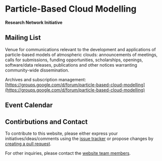<script src="https://cdnjs.cloudflare.com/ajax/libs/superagent/3.8.3/superagent.min.js" integrity="sha256-tjzBJ0J0qR7dusCFJqxqUyav026cK00fn+Phyaviv0k=" crossorigin="anonymous"></script>
<script src="https://cdnjs.cloudflare.com/ajax/libs/fullcalendar/4.0.0-alpha.2/fullcalendar.min.js" integrity="sha256-SX265qsvJdnDUYPKZkL3pCQVclJSZikwT9c1Q6pPkLE=" crossorigin="anonymous"></script>
<link rel="stylesheet" href="https://cdnjs.cloudflare.com/ajax/libs/fullcalendar/4.0.0-alpha.2/fullcalendar.min.css" integrity="sha256-9JXIIG3fFudD4tyIRgOa6MMpId0LJxuIsgrpG1W5NwM=" crossorigin="anonymous" />
<script>
document.addEventListener('DOMContentLoaded', function() {
  var calendarEl = document.getElementById('calendar');
  var calendar = new FullCalendar.Calendar(calendarEl, {
    events: { url: '/calendar-data' }
  });
  calendar.render();
});
</script>

# Particle-Based Cloud Modelling

**Research Network Initiative**

## Mailing List

Venue for communications relevant to the development and applications of particle-based models of atmospheric clouds: announcements of meetings, calls for submissions, funding opportunities, scholarships, openings, software/data releases, publications and other notices warranting community-wide dissemination.

Archives and subscription management:    
[https://groups.google.com/d/forum/particle-based-cloud-modelling](https://groups.google.com/d/forum/particle-based-cloud-modelling)

## Event Calendar

<div id="calendar"></div>

## Contirbutions and Contact

To contribute to this website, please either express your initiatives/ideas/comments using the [issue tracker](https://github.com/particle-based-cloud-modelling/particle-based-cloud-modelling.github.io/issues) or propose changes by [creating a pull request](https://github.com/particle-based-cloud-modelling/particle-based-cloud-modelling.github.io/pulls). 

For other inquiries, please contact the [website team members](https://github.com/orgs/particle-based-cloud-modelling/people).
